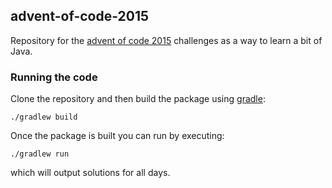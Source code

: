 ## advent-of-code-2015

Repository for the [advent of code 2015](https://adventofcode.com/2015)
challenges as a way to learn a bit of Java.

### Running the code

Clone the repository and then build the package
using [gradle](https://docs.gradle.org/current/userguide/userguide.html):

```
./gradlew build
```

Once the package is built you can run by executing:

```
./gradlew run
```

which will output solutions for all days.